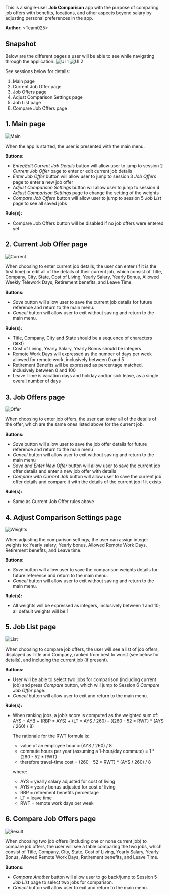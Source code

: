 This is a single-user **Job Comparison** app with the purpose of comparing job offers with benefits, locations, and other aspects beyond salary by adjusting personal preferences in the app.

**Author**: \<Team025\>

## Snapshot

Below are the different pages a user will be able to see while navigating through the application:
![UI 1](./images/UI1.png)
![UI 2](./images/UI2.png)

See sessions below for details:
1. Main page
2. Current Job Offer page
3. Job Offers page
4. Adjust Comparison Settings page
5. Job List page
6. Compare Job Offers page



## 1. Main page
![Main](./images/Main.png)

When the app is started, the user is presented with the main menu.

**Buttons:**
- *Enter/Edit Current Job Details* button will allow user to jump to session 2 *Current Job Offer* page to enter or edit current job details
- *Enter Job Offer* button will allow user to jump to session 3 *Job Offers* page to enter a new job offer
- *Adjust Comparison Settings* button will allow user to jump to session 4 *Adjust Comparison Settings* page to change the setting of the weights
- *Compare Job Offers* button will allow user to jump to session 5 *Job List* page to see all saved jobs

**Rule(s):**
- Compare Job Offers button will be disabled if no job offers were entered yet



## 2. Current Job Offer page
![Current](./images/Current.png)

When choosing to enter current job details, the user can enter (if it is the first time) or edit all of the details of their current job, which consist of Title, Company, City, State, Cost of Living, Yearly Salary, Yearly Bonus, Allowed Weekly Telework Days, Retirement benefits, and Leave Time.

**Buttons:**
- *Save* button will allow user to save the current job details for future reference and return to the main menu.
- *Cancel* button will allow user to exit without saving and return to the main menu.

**Rule(s):**
- Title, Company, City and State should be a sequence of characters (text)
- Cost of Living, Yearly Salary, Yearly Bonus should be integers
- Remote Work Days will expressed as the number of days per week allowed for remote work, inclusively between 0 and 5
- Retirement Benefits will be expressed as percentage matched, inclusively between 0 and 100
- Leave Time is vacation days and holiday and/or sick leave, as a single overall number of days



## 3. Job Offers page
![Offer](./images/Offer.png)

When choosing to enter job offers, the user can enter all of the details of the offer, which are the same ones listed above for the current job.

**Buttons:**
- *Save* button will allow user to save the job offer details for future reference and return to the main menu
- *Cancel* button will allow user to exit without saving and return to the main menu
- *Save and Enter New Offer* button will allow user to save the current job offer details and enter a new job offer with details
- *Compare with Current Job* button will allow user to save the current job offer details and compare it with the details of the current job if it exists

**Rule(s):**
- Same as Current Job Offer rules above



## 4. Adjust Comparison Settings page
![Weights](./images/Weights.png)

When adjusting the comparison settings, the user can assign integer weights to: Yearly salary, Yearly bonus, Allowed Remote Work Days, Retirement benefits, and Leave time.

**Buttons:**
- *Save* button will allow user to save the comparison weights details for future reference and return to the main menu.
- *Cancel* button will allow user to exit without saving and return to the main menu.

**Rule(s):**
- All weights will be expressed as integers, inclusively between 1 and 10; all default weights will be 1



## 5. Job List page
![List](./images/List.png)

When choosing to compare job offers, the user will see a list of job offers, displayed as Title and Company, ranked from best to worst (see below for details), and including the current job (if present).

**Buttons:**
- User will be able to select two jobs for comparison (including current job) and press *Compare* button, which will jump to Session 6 *Compare Job Offer* page.
- *Cancel* button will allow user to exit and return to the main menu.

**Rule(s):**
- When ranking jobs, a job’s score is computed as the weighted sum of:
  AYS + AYB + (RBP * AYS) + (LT * AYS / 260) - ((260 - 52 * RWT) * (AYS / 260) / 8)

  The rationale for the RWT formula is:
  - value of an employee hour = (AYS / 260) / 8
  - commute hours per year (assuming a 1-hour/day commute) = 1 * (260 - 52 * RWT)
  - therefore travel-time cost = (260 - 52 * RWT) * (AYS / 260) / 8

  where:
  - AYS = yearly salary adjusted for cost of living
  - AYB = yearly bonus adjusted for cost of living
  - RBP = retirement benefits percentage
  - LT = leave time
  - RWT = remote work days per week



## 6. Compare Job Offers page
![Result](./images/Result.png)

When choosing two job offers (including one or none current job) to compare job offers, the user will see a table comparing the two jobs, which consist of Title, Company, City, State, Cost of Living, Yearly Salary, Yearly Bonus, Allowed Remote Work Days, Retirement benefits, and Leave Time.

**Buttons:**
- *Compare Another* button will allow user to go back/jump to Session 5 *Job List* page to select two jobs for comparison.
- *Cancel* button will allow user to exit and return to the main menu.

